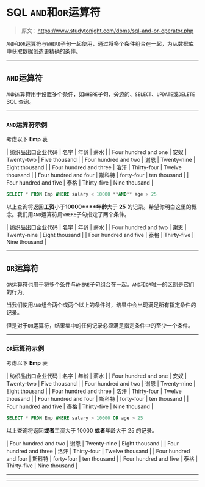 # SQL `AND`和`OR`运算符

> 原文：<https://www.studytonight.com/dbms/sql-and-or-operator.php>

`AND`和`OR`运算符与`WHERE`子句一起使用，通过将多个条件组合在一起，为从数据库中获取数据创造更精确的条件。

* * *

## `AND`运算符

`AND`运算符用于设置多个条件，如`WHERE`子句、旁边的、`SELECT`、`UPDATE`或`DELETE` SQL 查询。

* * *

### `AND`运算符示例

考虑以下 **Emp** 表

| 纺织品出口企业代码 | 名字 | 年龄 | 薪水 |
| Four hundred and one | 安奴 | Twenty-two | Five thousand |
| Four hundred and two | 谢恩 | Twenty-nine | Eight thousand |
| Four hundred and three | 洛汗 | Thirty-four | Twelve thousand |
| Four hundred and four | 斯科特 | forty-four | ten thousand |
| Four hundred and five | 泰格 | Thirty-five | Nine thousand |

```sql
SELECT * FROM Emp WHERE salary < 10000 **AND** age > 25
```

以上查询将返回**工资**小于**10000****年龄**大于 **25** 的记录。希望你明白这里的概念。我们用`AND`运算符用`WHERE`子句指定了两个条件。

| 纺织品出口企业代码 | 名字 | 年龄 | 薪水 |
| Four hundred and two | 谢恩 | Twenty-nine | Eight thousand |
| Four hundred and five | 泰格 | Thirty-five | Nine thousand |

* * *

## `OR`运算符

`OR`运算符也用于将多个条件与`WHERE`子句组合在一起。`AND`和`OR`唯一的区别是它们的行为。

当我们使用`AND`组合两个或两个以上的条件时，结果中会出现满足所有指定条件的记录。

但是对于`OR`运算符，结果集中的任何记录必须满足指定条件中的至少一个条件。

* * *

### `OR`运算符示例

考虑以下 **Emp** 表

| 纺织品出口企业代码 | 名字 | 年龄 | 薪水 |
| Four hundred and one | 安奴 | Twenty-two | Five thousand |
| Four hundred and two | 谢恩 | Twenty-nine | Eight thousand |
| Four hundred and three | 洛汗 | Thirty-four | Twelve thousand |
| Four hundred and four | 斯科特 | forty-four | ten thousand |
| Four hundred and five | 泰格 | Thirty-five | Nine thousand |

```sql
SELECT * FROM Emp WHERE salary > 10000 OR age > 25 
```

以上查询将返回**或者**工资大于 10000 **或者**年龄大于 25 的记录。

| Four hundred and two | 谢恩 | Twenty-nine | Eight thousand |
| Four hundred and three | 洛汗 | Thirty-four | Twelve thousand |
| Four hundred and four | 斯科特 | forty-four | ten thousand |
| Four hundred and five | 泰格 | Thirty-five | Nine thousand |

* * *

* * *